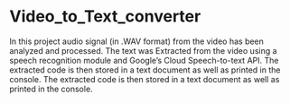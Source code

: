 # Video_to_Text_converter
In this project audio signal (in .WAV format) from the video has been analyzed and processed. The text was Extracted from the video using a speech recognition module and Google’s Cloud Speech-to-text API. The extracted code is then stored in a text document as well as printed in the console. The extracted code is then stored in a text document as well as printed in the console.


